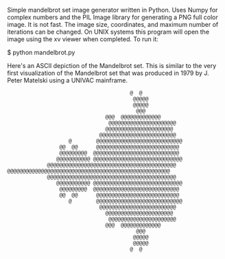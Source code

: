 Simple mandelbrot set image generator written in Python. Uses Numpy for complex numbers and the PIL Image library for generating a PNG full color image. It is not fast. The image size, coordinates, and maximum number of iterations can be changed. On UNIX systems this program will open the image using the xv viewer when completed. To run it:

$ python mandelbrot.py

Here's an ASCII depiction of the Mandelbrot set. This is similar to the very first visualization of the Mandelbrot set that was produced in 1979 by J. Peter Matelski using a UNIVAC mainframe.


                                            @  @                            
                                             @@@@@                          
                                             @@@@@                          
                                              @@@                           
                                    @@@  @@@@@@@@@@@@@                      
                                     @@@@@@@@@@@@@@@@@@@@@@                 
                                    @@@@@@@@@@@@@@@@@@@@@@                  
                                  @@@@@@@@@@@@@@@@@@@@@@@@@                 
                        @        @@@@@@@@@@@@@@@@@@@@@@@@@@@@               
                     @@  @@      @@@@@@@@@@@@@@@@@@@@@@@@@@@                
                     @@@@@@@@@  @@@@@@@@@@@@@@@@@@@@@@@@@@@@                
                    @@@@@@@@@@@ @@@@@@@@@@@@@@@@@@@@@@@@@@@@@               
                 @@@@@@@@@@@@@@@@@@@@@@@@@@@@@@@@@@@@@@@@@@                 
    @@@@@@@@@@@@@@@@@@@@@@@@@@@@@@@@@@@@@@@@@@@@@@@@@@@@@                   
                 @@@@@@@@@@@@@@@@@@@@@@@@@@@@@@@@@@@@@@@@@@                 
                    @@@@@@@@@@@ @@@@@@@@@@@@@@@@@@@@@@@@@@@@@               
                     @@@@@@@@@  @@@@@@@@@@@@@@@@@@@@@@@@@@@@                
                     @@  @@      @@@@@@@@@@@@@@@@@@@@@@@@@@@                
                        @        @@@@@@@@@@@@@@@@@@@@@@@@@@@@               
                                  @@@@@@@@@@@@@@@@@@@@@@@@@                 
                                    @@@@@@@@@@@@@@@@@@@@@@                  
                                     @@@@@@@@@@@@@@@@@@@@@@                 
                                    @@@  @@@@@@@@@@@@@                      
                                              @@@                           
                                             @@@@@                          
                                             @@@@@                          
                                            @  @


